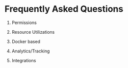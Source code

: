 # Frequently Asked Questions

1. Permissions 

2. Resource Utilizations

3. Docker based

4. Analytics/Tracking

5. Integrations


